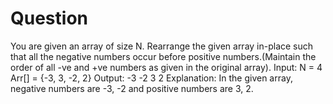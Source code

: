 
# Question
You are given an array of size N. Rearrange the given array in-place such that all the negative numbers occur before positive numbers.(Maintain the order of all -ve and +ve numbers as given in the original array).
Input:
N = 4
Arr[] = {-3, 3, -2, 2}
Output:
-3 -2 3 2
Explanation:
In the given array, negative numbers
are -3, -2 and positive numbers are 3, 2. 
